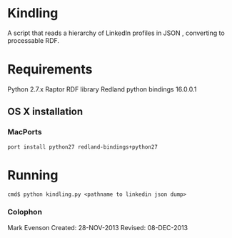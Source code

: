 # Kindling

A script that reads a hierarchy of LinkedIn profiles in JSON ,
converting to processable RDF.

# Requirements

Python 2.7.x
Raptor RDF library
Redland python bindings 16.0.0.1

## OS X installation

### MacPorts

	port install python27 redland-bindings+python27

# Running

	cmd$ python kindling.py <pathname to linkedin json dump>


### Colophon

Mark Evenson
Created: 28-NOV-2013
Revised: 08-DEC-2013
